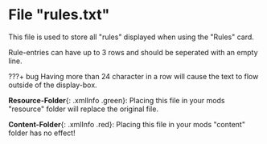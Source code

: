 # File "rules.txt"

This file is used to store all "rules" displayed when using the "Rules" card.

Rule-entries can have up to 3 rows and should be seperated with an empty line.

???+ bug
    Having more than 24 character in a row will cause the text to flow outside of the display-box.

**Resource-Folder**{: .xmlInfo .green}: Placing this file in your mods "resource" folder will replace the original file.

**Content-Folder**{: .xmlInfo .red}: Placing this file in your mods "content" folder has no effect!
